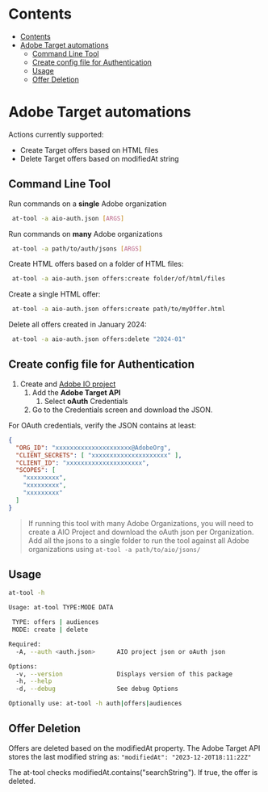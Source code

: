<!-- START doctoc generated TOC please keep comment here to allow auto update -->
<!-- DON'T EDIT THIS SECTION, INSTEAD RE-RUN doctoc TO UPDATE -->
# Contents

- [Contents](#contents)
- [Adobe Target automations](#adobe-target-automations)
  - [Command Line Tool](#command-line-tool)
  - [Create config file for Authentication](#create-config-file-for-authentication)
  - [Usage](#usage)
  - [Offer Deletion](#offer-deletion)

<!-- END doctoc generated TOC please keep comment here to allow auto update -->

# Adobe Target automations
Actions currently supported:
 * Create Target offers based on HTML files
 * Delete Target offers based on modifiedAt string

## Command Line Tool

Run commands on a **single** Adobe organization
```bash
 at-tool -a aio-auth.json [ARGS]
```

Run commands on **many** Adobe organizations
```bash
 at-tool -a path/to/auth/jsons [ARGS]
```

Create HTML offers based on a folder of HTML files:
```bash
 at-tool -a aio-auth.json offers:create folder/of/html/files
```

Create a single HTML offer:
```bash
 at-tool -a aio-auth.json offers:create path/to/myOffer.html
```

Delete all offers created in January 2024:
```bash
 at-tool -a aio-auth.json offers:delete "2024-01"
```

## Create config file for Authentication
1. Create and [Adobe IO project](https://developer.adobe.com/dep/guides/dev-console/create-project/)
   1. Add the **Adobe Target API**
      1. Select **oAuth** Credentials
   2. Go to the Credentials screen and download the JSON.

For OAuth credentials, verify the JSON contains at least:
    
```json
{
  "ORG_ID": "xxxxxxxxxxxxxxxxxxxxx@AdobeOrg",
  "CLIENT_SECRETS": [ "xxxxxxxxxxxxxxxxxxxxx" ],
  "CLIENT_ID": "xxxxxxxxxxxxxxxxxxxxx",
  "SCOPES": [
    "xxxxxxxxx",
    "xxxxxxxxx",
    "xxxxxxxxx"
  ]
}
```
> If running this tool with many Adobe Organizations, you will need to create a AIO Project and download the oAuth json per Organization. Add all the jsons to a single folder to run the tool against all Adobe organizations using `at-tool -a path/to/aio/jsons/`

## Usage 
```bash
at-tool -h

Usage: at-tool TYPE:MODE DATA

 TYPE: offers | audiences
 MODE: create | delete

Required:
  -A, --auth <auth.json>      AIO project json or oAuth json

Options:
  -v, --version               Displays version of this package
  -h, --help
  -d, --debug                 See debug Options

Optionally use: at-tool -h auth|offers|audiences
```

## Offer Deletion
Offers are deleted based on the modifiedAt property. The Adobe Target API stores the last modified string as:
`"modifiedAt": "2023-12-20T18:11:22Z"`

The at-tool checks modifiedAt.contains("searchString"). If true, the offer is deleted.